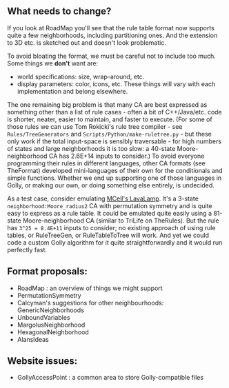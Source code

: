 ## What needs to change? ##

If you look at RoadMap you'll see that the rule table format now supports quite a few neighborhoods, including partitioning ones. And the extension to 3D etc. is sketched out and doesn't look problematic.

To avoid bloating the format, we must be careful not to include too much. Some things we **don't** want are:
  * world specifications: size, wrap-around, etc.
  * display parameters: color, icons, etc.
These things will vary with each implementation and belong elsewhere.

The one remaining big problem is that many CA are best expressed as something other than a list of rule cases - often a bit of C++/Java/etc. code is shorter, neater, easier to maintain, and faster to execute. (For some of those rules we can use Tom Rokicki's rule tree compiler - see `Rules/TreeGenerators` and `Scripts/Python/make-ruletree.py` - but these only work if the total input-space is sensibly traversable - for high numbers of states and large neighborhoods it is too slow: a 40-state Moore-neighborhood CA has 2.6E+14 inputs to consider.) To avoid everyone programming their rules in different languages, other CA formats (see TheFormat) developed mini-languages of their own for the conditionals and simple functions. Whether we end up supporting one of those languages in Golly, or making our own, or doing something else entirely, is undecided.

As a test case, consider emulating [MCell's LavaLamp](http://psoup.math.wisc.edu/mcell/rullex_cycl.html). It's a 3-state `neighborhood:Moore_radius2` CA with permutation symmetry and is quite easy to express as a rule table. It could be emulated quite easily using a 81-state Moore-neighborhood CA (similar to TriLife on TheRules). But the rule has `3^25 = 8.4E+11` inputs to consider; no existing approach of using rule tables, or RuleTreeGen, or RuleTableToTree will work. And yet we could code a custom Golly algorithm for it quite straightforwardly and it would run perfectly fast.

## Format proposals: ##

  * RoadMap : an overview of things we might support
  * PermutationSymmetry
  * Calcyman's suggestions for other neighbourhoods: GenericNeighborhoods
  * UnboundVariables
  * MargolusNeighborhood
  * HexagonalNeighborhood
  * AlansIdeas

## Website issues: ##

  * GollyAccessPoint : a common area to store Golly-compatible files
